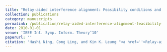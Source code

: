 ```yaml
---
title: "Relay-aided interference alignment: Feasibility conditions and algorithm"
collection: publications
category: manuscripts
permalink: /publication/relay-aided-interference-alignment-feasibility-conditions-and-algorithm
date: 2010-01-01
venue: 'IEEE Int. Symp. Inform. Theory’10'
paperurl: ''
citation: 'Hashi Ning, Cong Ling, and Kin K. Leung "<a href=''>Relay-aided interference alignment: Feasibility conditions and algorithm</a>", IEEE Int. Symp. Inform. Theory’10, Austin, US, June 2010.'
---
```

